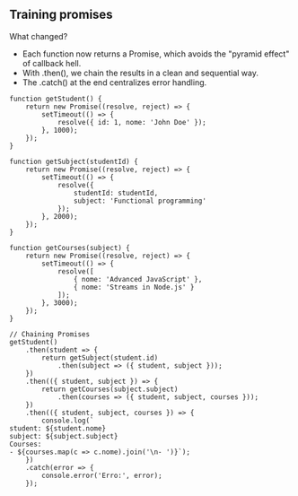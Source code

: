 ## Training promises

What changed?
- Each function now returns a Promise, which avoids the "pyramid effect" of callback hell.
- With .then(), we chain the results in a clean and sequential way.
- The .catch() at the end centralizes error handling.

```
function getStudent() {
    return new Promise((resolve, reject) => {
        setTimeout(() => {
            resolve({ id: 1, nome: 'John Doe' });
        }, 1000);
    });
}

function getSubject(studentId) {
    return new Promise((resolve, reject) => {
        setTimeout(() => {
            resolve({
                studentId: studentId,
                subject: 'Functional programming'
            });
        }, 2000);
    });
}

function getCourses(subject) {
    return new Promise((resolve, reject) => {
        setTimeout(() => {
            resolve([
                { nome: 'Advanced JavaScript' },
                { nome: 'Streams in Node.js' }
            ]);
        }, 3000);
    });
}

// Chaining Promises
getStudent()
    .then(student => {
        return getSubject(student.id)
            .then(subject => ({ student, subject }));
    })
    .then(({ student, subject }) => {
        return getCourses(subject.subject)
            .then(courses => ({ student, subject, courses }));
    })
    .then(({ student, subject, courses }) => {
        console.log(`
student: ${student.nome}
subject: ${subject.subject}
Courses:
- ${courses.map(c => c.nome).join('\n- ')}`);
    })
    .catch(error => {
        console.error('Erro:', error);
    });

```